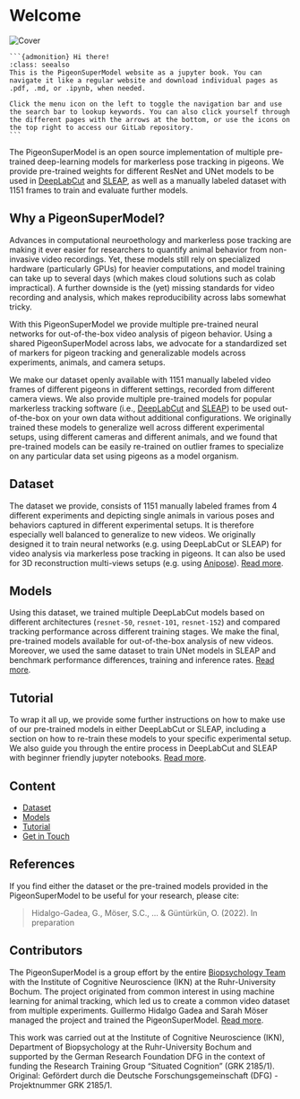 # Welcome

![Cover](Figures/Fig_1.jpg)

````{margin}
```{admonition} Hi there!
:class: seealso
This is the PigeonSuperModel website as a jupyter book. You can navigate it like a regular website and download individual pages as .pdf, .md, or .ipynb, when needed.

Click the menu icon on the left to toggle the navigation bar and use the search bar to lookup keywords. You can also click yourself through the different pages with the arrows at the bottom, or use the icons on the top right to access our GitLab repository.
```
````

The PigeonSuperModel is an open source implementation of multiple pre-trained deep-learning models for markerless pose tracking in pigeons. We provide pre-trained weights for different ResNet and UNet models to be used in [DeepLabCut](https://deeplabcut.github.io/DeepLabCut) and [SLEAP](https://sleap.ai/), as well as a manually labeled dataset with 1151 frames to train and evaluate further models.

## Why a PigeonSuperModel?

Advances in computational neuroethology and markerless pose tracking are making it ever easier for researchers to quantify animal behavior from non-invasive video recordings. Yet, these models still rely on specialized hardware (particularly GPUs) for heavier computations, and model training can take up to several days (which makes cloud solutions such as colab impractical). A further downside is the (yet) missing standards for video recording and analysis, which makes reproducibility across labs somewhat tricky.

With this PigeonSuperModel we provide multiple pre-trained neural networks for out-of-the-box video analysis of pigeon behavior. Using a shared PigeonSuperModel across labs, we advocate for a standardized set of markers for pigeon tracking and generalizable models across experiments, animals, and camera setups.

We make our dataset openly available with 1151 manually labeled video frames of different pigeons in different settings, recorded from different camera views. We also provide multiple pre-trained models for popular markerless tracking software (i.e., [DeepLabCut](https://deeplabcut.github.io/DeepLabCut) and [SLEAP](https://sleap.ai/)) to be used out-of-the-box on your own data without additional configurations. We originally trained these models to generalize well across different experimental setups, using different cameras and different animals, and we found that pre-trained models can be easily re-trained on outlier frames to specialize on any particular data set using pigeons as a model organism.

## Dataset

The dataset we provide, consists of 1151 manually labeled frames from 4 different experiments and depicting single animals in various poses and behaviors captured in different experimental setups. It is therefore especially well balanced to generalize to new videos. We originally designed it to train neural networks (e.g. using DeepLabCut or SLEAP) for video analysis via markerless pose tracking in pigeons. It can also be used for 3D reconstruction multi-views setups (e.g. using [Anipose](https://anipose.readthedocs.io/en/latest/index.html)). [Read more](Dataset.md).

## Models

Using this dataset, we trained multiple DeepLabCut models based on different architectures (`resnet-50`, `resnet-101`, `resnet-152`) and compared tracking performance across different training stages. We make the final, pre-trained models available for out-of-the-box analysis of new videos. Moreover, we used the same dataset to train UNet models in SLEAP and benchmark performance differences, training and inference rates. [Read more](Models.md).

## Tutorial

To wrap it all up, we provide some further instructions on how to make use of our pre-trained models in either DeepLabCut or SLEAP, including a section on how to re-train these models to your specific experimental setup. We also guide you through the entire process in DeepLabCut and SLEAP with beginner friendly jupyter notebooks. [Read more](Tutorial.md).

## Content

* [Dataset](Dataset.md)
* [Models](Models.md)
* [Tutorial](Tutorial.md)
* [Get in Touch](GetInTouch.md)

## References

If you find either the dataset or the pre-trained models provided in the PigeonSuperModel to be useful for your research, please cite:
> Hidalgo-Gadea, G., Möser, S.C., ... & Güntürkün, O. (2022). In preparation

## Contributors

The PigeonSuperModel is a group effort by the entire [Biopsychology Team](https://www.ruhr-uni-bochum.de/biopsy/members.html) with the Institute of Cognitive Neuroscience (IKN) at the Ruhr-University Bochum. The project originated from common interest in using machine learning for animal tracking, which led us to create a common video dataset from multiple experiments. Guillermo Hidalgo Gadea and Sarah Möser managed the project and trained the PigeonSuperModel. [Read more](GetInTouch.md).

This work was carried out at the Institute of Cognitive Neuroscience (IKN), Department of Biopsychology at the Ruhr-University Bochum and supported by the German Research Foundation DFG in the context of funding the Research Training Group “Situated Cognition” (GRK 2185/1). Original: Gefördert durch die Deutsche Forschungsgemeinschaft (DFG) - Projektnummer GRK 2185/1.
